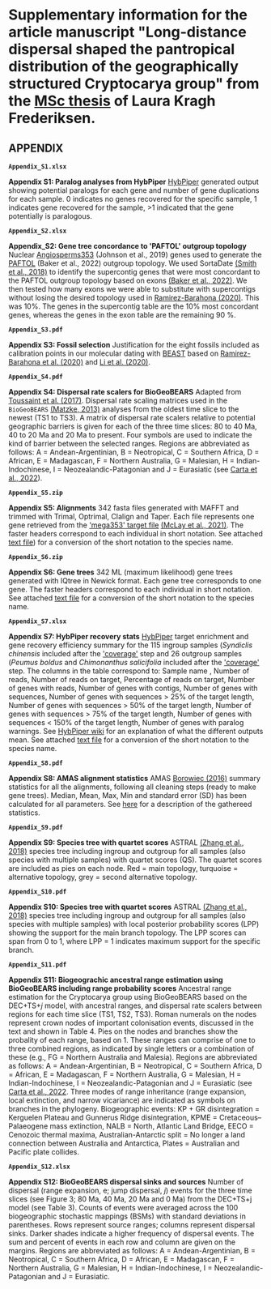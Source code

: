 # Supplementary information for the article manuscript "Long-distance dispersal shaped the pantropical distribution of the geographically structured Cryptocarya group" from the [MSc thesis](https://github.com/LKFrederiksen/Cryptocarya/blob/480b04f6d3140a1120245a1859ef30cdacf913ee/MSc_thesis_LKF_final.pdf) of Laura Kragh Frederiksen.

## **APPENDIX**

**``Appendix_S1.xlsx``**

**Appendix S1: Paralog analyses from HybPiper**
[HybPiper](https://bioone.org/journals/applications-in-plant-sciences/volume-4/issue-7/apps.1600016/HybPiper--Extracting-Coding-Sequence-and-Introns-for-Phylogenetics-from/10.3732/apps.1600016.full) generated output showing potential paralogs for each gene and number of gene duplications for each sample. 0 indicates no genes recovered for the specific sample, 1 indicates gene recovered for the sample, >1 indicated that the gene potentially is paralogous. 

**``Appendix_S2.xlsx``**

**Appendix_S2: Gene tree concordance to 'PAFTOL' outgroup topology**
Nuclear [Angiosperms353](https://www.ncbi.nlm.nih.gov/pubmed/30535394) (Johnson et al., 2019) genes used to generate the [PAFTOL](https://www.ncbi.nlm.nih.gov/pubmed/33983440) (Baker et al., 2022) outgroup topology. We used SortaDate [(Smith et al., 2018)](https://www.ncbi.nlm.nih.gov/pubmed/29772020) to identify the supercontig genes that were most concordant to the PAFTOL outgroup topology based on exons [(Baker et al., 2022)](https://www.ncbi.nlm.nih.gov/pubmed/33983440). We then tested how many exons we were able to substitute with supercontigs without losing the desired topology used in [Ramirez-Barahona (2020)](https://www.nature.com/articles/s41559-020-1241-3). This was 10%. The genes in the supercontig table are the 10% most concordant genes, whereas the genes in the exon table are the remaining 90 %.

**``Appendix_S3.pdf``**

**Appendix S3: Fossil selection**
Justification for the eight fossils included as calibration points in our molecular dating with [BEAST](https://www.ncbi.nlm.nih.gov/pmc/articles/PMC6007674/) based on [Ramirez-Barahona et al. (2020)](https://www.nature.com/articles/s41559-020-1241-3) and [Li et al. (2020)](https://www.ncbi.nlm.nih.gov/pubmed/32619568).

**``Appendix_S4.pdf``**

**Appendix S4: Dispersal rate scalers for BioGeoBEARS** 
Adapted from [Toussaint et al. (2017)](https://onlinelibrary.wiley.com/doi/10.1111/jbi.12977). Dispersal rate scaling matrices used in the `BioGeoBEARS` [(Matzke, 2013)](https://escholarship.org/content/qt44j7n141/qt44j7n141_noSplash_a25fcfcd2e4c86c599d6f7da5ee1d7f8.pdf?t=pga0we) analyses from the oldest time slice to the newest (TS1 to TS3). A matrix of dispersal rate scalers relative to potential geographic barriers is given for each of the three time slices: 80 to 40 Ma, 40 to 20 Ma and 20 Ma to present. Four symbols are used to indicate the kind of barrier between the selected ranges. Regions are abbreviated as follows: A = Andean-Argentinian, B = Neotropical, C = Southern Africa, D = African, E = Madagascan, F = Northern Australia, G = Malesian, H = Indian-Indochinese, I = Neozealandic-Patagonian and J = Eurasiatic (see [Carta et al., 2022](https://www.ncbi.nlm.nih.gov/pmc/articles/PMC9298788/)).

**``Appendix_S5.zip``**

**Appendix S5: Alignments**
342 fasta files generated with MAFFT and trimmed with Trimal, Optrimal, CIalign and Taper. Each file represents one gene retrieved from the ['mega353' target file](https://github.com/chrisjackson-pellicle/NewTargets) [(McLay et al., 2021)](https://www.ncbi.nlm.nih.gov/pubmed/34336399). The faster headers correspond to each individual in short notation. See attached [text file](https://github.com/LKFrederiksen/Cryptocarya/blob/c75be30004c57bcb3f6e78a846e54deeddb694b0/Supplementary_information/key_names.xlsx)) for a conversion of the short notation to the species name.

**``Appendix_S6.zip``**

**Appendix S6: Gene trees**
342 ML (maximum likelihood) gene trees generated with IQtree in Newick format. Each gene tree corresponds to one gene. The faster headers correspond to each individual in short notation. See attached [text file](https://github.com/LKFrederiksen/Cryptocarya/blob/c75be30004c57bcb3f6e78a846e54deeddb694b0/Supplementary_information/key_names.xlsx) for a conversion of the short notation to the species name.

**``Appendix_S7.xlsx``**

**Appendix S7: HybPiper recovery stats**
[HybPiper](https://bioone.org/journals/applications-in-plant-sciences/volume-4/issue-7/apps.1600016/HybPiper--Extracting-Coding-Sequence-and-Introns-for-Phylogenetics-from/10.3732/apps.1600016.full) target enrichment and gene recovery efficiency summary for the 115 ingroup samples (*Syndiclis chinensis* included after the ['coverage'](https://github.com/LKFrederiksen/Cryptocarya/tree/main/1_Phylogeny#workflow-overview) step and 26 outgroup samples (*Peumus boldus* and *Chimonanthus salicifolia* included after the ['coverage'](https://github.com/LKFrederiksen/Cryptocarya/tree/main/1_Phylogeny#workflow-overview) step. The columns in the table correspond to: Sample name , Number of reads,	Number of reads on target, Percentage of reads on target,	Number of genes with reads,	Number of genes with contigs,	Number of genes with sequences,	Number of genes with sequences > 25% of the target length, Number of genes with sequences > 50% of the target length, Number of genes with sequences > 75% of the target length, Number of genes with sequences < 150% of the target length, Number of genes with paralog warnings. See [HybPiper wiki](https://github.com/mossmatters/HybPiper/wiki#hybpiper-stats) for an explanation of what the different outputs mean. See attached [text file](https://github.com/LKFrederiksen/Cryptocarya/blob/c75be30004c57bcb3f6e78a846e54deeddb694b0/Supplementary_information/key_names.xlsx) for a conversion of the short notation to the species name.

**``Appendix_S8.pdf``** 

**Appendix S8: AMAS alignment statistics** 
AMAS [Borowiec (2016)](https://www.ncbi.nlm.nih.gov/pubmed/26835189) summary statistics for all the alignments, following all cleaning steps (ready to make gene trees). Median, Mean, Max, Min and standard error (SD) has been calculated for all parameters. See [here](https://github.com/marekborowiec/AMAS) for a description of the gathereed statistics.

**``Appendix_S9.pdf``** 

**Appendix S9: Species tree with quartet scores** 
ASTRAL [(Zhang et al., 2018)](https://www.ncbi.nlm.nih.gov/pmc/articles/PMC5998893/) species tree including ingroup and outgroup for all samples (also species with multiple samples) with quartet scores (QS). The quartet scores are included as pies on each node. Red = main topology, turquoise = alternative topology, grey = second alternative topology.

**``Appendix_S10.pdf``** 

**Appendix S10: Species tree with quartet scores** 
ASTRAL [(Zhang et al., 2018)](https://www.ncbi.nlm.nih.gov/pmc/articles/PMC5998893/) species tree including ingroup and outgroup for all samples (also species with multiple samples) with local posterior probability scores (LPP) showing the support for the main branch topology. The LPP scores can span from 0 to 1, where LPP = 1 indicates maximum support for the specific branch.

**``Appendix_S11.pdf``**

**Appendix S11: Biogeograchic ancestral range estimation using BioGeoBEARS including range probability scores**
Ancestral range estimation for the Cryptocarya group using BioGeoBEARS based on the DEC+TS+_j_ model, with ancestral ranges, and dispersal rate scalers between regions for each time slice (TS1, TS2, TS3). Roman numerals on the nodes represent crown nodes of important colonisation events, discussed in the text and shown in Table 4. Pies on the nodes and branches show the probality of each range, based on 1. These ranges can comprise of one to three combined regions, as indicated by single letters or a combination of these (e.g., FG = Northern Australia and Malesia). Regions are abbreviated as follows: A = Andean-Argentinian, B = Neotropical, C = Southern Africa, D = African, E = Madagascan, F = Northern Australia, G = Malesian, H = Indian-Indochinese, I = Neozealandic-Patagonian and J = Eurasiatic (see [Carta et al., 2022](https://www.ncbi.nlm.nih.gov/pmc/articles/PMC9298788/). Three modes of range inheritance (range expansion, local extinction, and narrow vicariance) are indicated as symbols on branches in the phylogeny. Biogeographic events: KP + GR disintegration = Kerguelen Plateau and Gunnerus Ridge disintegration, KPME = Cretaceous–Palaeogene mass extinction, NALB = North, Atlantic Land Bridge, EECO = Cenozoic thermal maxima, Australian-Antarctic split = No longer a land connection between Australia and Antarctica,  Plates = Australian and Pacific plate collides.

**``Appendix_S12.xlsx``**

**Appendix S12: BioGeoBEARS dispersal sinks and sources**
Number of dispersal (range expansion, e; jump dispersal, _j_) events for the three time slices (see Figure 3; 80 Ma, 40 Ma, 20 Ma and 0 Ma) from the DEC+TS+j model (see Table 3). Counts of events were averaged across the 100 biogeographic stochastic mappings (BSMs) with standard deviations in parentheses. Rows represent source ranges; columns represent dispersal sinks. Darker shades indicate a higher frequency of dispersal events. The sum and percent of events in each row and column are given on the margins. Regions are abbreviated as follows: A = Andean-Argentinian, B = Neotropical, C = Southern Africa, D = African, E = Madagascan, F = Northern Australia, G = Malesian, H = Indian-Indochinese, I = Neozealandic-Patagonian and J = Eurasiatic.
